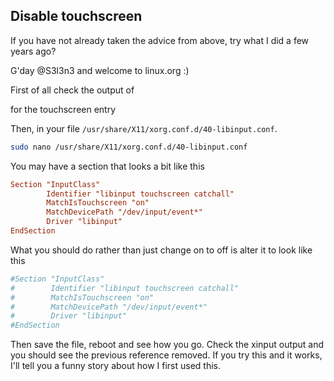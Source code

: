## Disable touchscreen
If you have not already taken the advice from above, try what I did a few years ago?

G'day @S3l3n3 and welcome to linux.org :)

First of all check the output of

for the touchscreen entry

Then, in your file `/usr/share/X11/xorg.conf.d/40-libinput.conf`.


```sh
sudo nano /usr/share/X11/xorg.conf.d/40-libinput.conf
```

You may have a section that looks a bit like this

```conf
Section "InputClass"
        Identifier "libinput touchscreen catchall"
        MatchIsTouchscreen "on"
        MatchDevicePath "/dev/input/event*"
        Driver "libinput"
EndSection
```

What you should do rather than just change on to off is alter it
to look like this

```conf
#Section "InputClass"
#        Identifier "libinput touchscreen catchall"
#        MatchIsTouchscreen "on"
#        MatchDevicePath "/dev/input/event*"
#        Driver "libinput"
#EndSection
```

Then save the file, reboot and see how you go.
Check the xinput output and you should see the previous reference removed.
If you try this and it works, I'll tell you a funny story about how I first used this.

